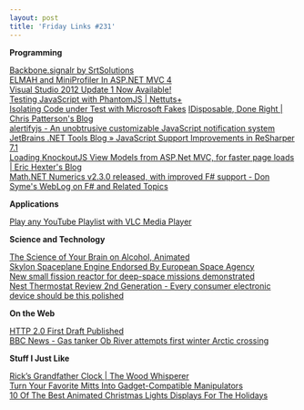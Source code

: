 ```yaml
---
layout: post
title: 'Friday Links #231'
---
```

**Programming**

[Backbone.signalr by SrtSolutions](http://srtsolutions.github.com/backbone.signalr/)   
[ELMAH and MiniProfiler In ASP.NET MVC 4](http://odetocode.com/Blogs/scott/archive/2012/09/11/elmah-and-miniprofiler-in-asp-net-mvc-4.aspx)   
[Visual Studio 2012 Update 1 Now Available!](http://blogs.msdn.com/b/somasegar/archive/2012/11/26/visual-studio-2012-update-1-now-available.aspx)   
[Testing JavaScript with PhantomJS | Nettuts+](http://net.tutsplus.com/tutorials/javascript-ajax/testing-javascript-with-phantomjs/)   
[Isolating Code under Test with Microsoft Fakes](http://msdn.microsoft.com/en-us/library/hh549175(v=vs.110).aspx)   
[IDisposable, Done Right | Chris Patterson's Blog](http://lostechies.com/chrispatterson/2012/11/29/idisposable-done-right/)   
[alertifyjs - An unobtrusive customizable JavaScript notification system](http://fabien-d.github.com/alertify.js/)   
[JetBrains .NET Tools Blog » JavaScript Support Improvements in ReSharper 7.1](http://blogs.jetbrains.com/dotnet/2012/11/javascript-support-improvements-in-resharper-71/)   
[Loading KnockoutJS View Models from ASP.Net MVC, for faster page loads | Eric Hexter's Blog](http://lostechies.com/erichexter/2012/11/29/loading-knockout-view-models-from-asp-net-mvc/)   
[Math.NET Numerics v2.3.0 released, with improved F# support - Don Syme's WebLog on F# and Related Topics](http://blogs.msdn.com/b/dsyme/archive/2012/11/27/math-net-numerics-v2-3-0-released-with-improved-f-support.aspx)

**Applications**

[Play any YouTube Playlist with VLC Media Player](http://www.labnol.org/software/youtube-videos-in-vlc-player/26829/)

**Science and Technology**

[The Science of Your Brain on Alcohol, Animated](http://www.brainpickings.org/index.php/2012/11/27/your-brain-on-alcohol-animated/)   
[Skylon Spaceplane Engine Endorsed By European Space Agency](http://www.popsci.com/technology/article/2012-11/hypersonic-spaceplane-engine-grabs-another-esa-endorsement-moving-swiftly-toward-prototype)   
[New small fission reactor for deep-space missions demonstrated](http://www.gizmag.com/fission-reactor-space-mission/25178/)   
[Nest Thermostat Review 2nd Generation - Every consumer electronic device should be this polished](http://www.hanselman.com/blog/NestThermostatReview2ndGenerationEveryConsumerElectronicDeviceShouldBeThisPolished.aspx)

**On the Web**

[HTTP 2.0 First Draft Published](http://www.infoq.com/news/2012/11/http20-first-draft)   
[BBC News - Gas tanker Ob River attempts first winter Arctic crossing](http://www.bbc.co.uk/news/science-environment-20454757)

**Stuff I Just Like**

[Rick’s Grandfather Clock | The Wood Whisperer](http://www.thewoodwhisperer.com/viewer-projects/ricks-grandfather-clock/)   
[Turn Your Favorite Mitts Into Gadget-Compatible Manipulators](http://www.popsci.com/diy/article/2012-11/turn-your-favorite-mitts-gadget-compatible-manipulators)   
[10 Of The Best Animated Christmas Lights Displays For The Holidays](http://www.makeuseof.com/tag/10-best-animated-christmas-lights-displays-for-the-holidays/)
